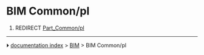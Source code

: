 # BIM Common/pl
1.  REDIRECT [Part_Common/pl](Part_Common/pl.md)



---
⏵ [documentation index](../README.md) > [BIM](BIM_Workbench.md) > BIM Common/pl
